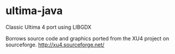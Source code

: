 ultima-java
=========

Classic Ultima 4 port using LIBGDX

Borrows source code and graphics ported from the XU4 project on sourceforge.
http://xu4.sourceforge.net/